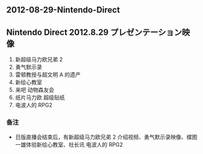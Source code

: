 ## 2012-08-29-Nintendo-Direct
Nintendo Direct 2012.8.29 プレゼンテーション映像
-------------------------------------

1.  新超级马力欧兄弟 2
2.  勇气默示录
3.  雷顿教授与超文明 A 的遗产
4.  新绘心教室
5.  来吧 动物森友会
6.  纸片马力欧 超级贴纸
7.  电波人的 RPG2

### 备注

*   日版直播会结束后，有新超级马力欧兄弟 2 介绍视频、勇气默示录映像、楳图一雄体验新绘心教室、社长讯 电波人的 RPG2
